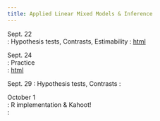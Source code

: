 ```yaml
---
title: Applied Linear Mixed Models & Inference
---
```

  
Sept. 22  
: Hypothesis tests, Contrasts, Estimability 
  : [html](https://stat870.github.io/fall2025/notes/inference-estimability-degrees-of-freedom-hypothesis-tests-contrasts.html)

Sept. 24  
: Practice  
  : [html](https://stat870.github.io/fall2025/notes/practice.html)
  
Sept. 29 
: Hypothesis tests, Contrasts 
  : [](#)
    
October 1  
: R implementation & Kahoot!  
  : [](#)
